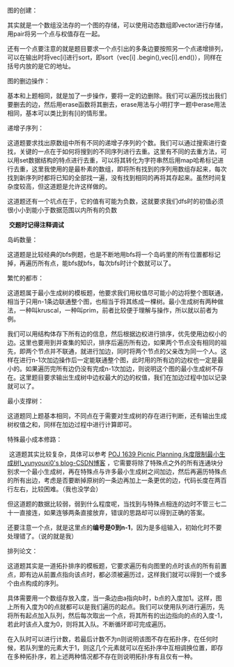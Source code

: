 图的创建：

​		其实就是一个数组没法存的一个图的存储，可以使用动态数组即vector进行存储，用pair将另一个点与权值存在一起。

​		还有一个点要注意的就是题目要求一个点引出的多条边要按照另一个点递增排列，可以在输出时将vec[i]进行sort，即sort（vec[i] .begin(),vec[i].end()），同样在括号内放的是它的地址。



图的删边操作：

​		基本和上题相同，就是加了一步操作，要将一定的边删除。我们可以遍历找出我们要删去的边，然后用erase函数将其删去，erase用法与小明打字一题中erase用法相同，基本可以类比到有[i]的情形里。



递增子序列：

​		这道题要求找出原数组中所有不同的递增子序列的个数。我们可以通过搜索进行查找，关键的一点在于如何将搜到的不同序列进行去重。这里有不同的去重方法，可以用set数据结构的特点进行去重，可以将其转化为字符串然后用map哈希标记进行去重，这里我使用的是最朴素的数组，即将所有找到的序列用数组存起来，每次找到新序列时都将已知的全部找一遍，没有找到相同的再将其存起来。虽然时间复杂度较高，但这道题是允许这样做的。

​		这道题还有一个坑点在于，它的值有可能为负数，这就要求我们dfs时的初值必须很小小到能小于数据范围以内所有的负数

​		**交题时记得注释调试**



岛屿数量：

​		这道题是比较经典的bfs例题，也是不断地用bfs将一个岛屿里的所有位置都标记掉，再遍历所有点，能bfs就bfs，每次bfs时计个数就可以了。



繁忙的都市：

​		这道题属于最小生成树的模板题，他要求我们用权值尽可能小的边将整个图联通，相当于只用n-1条边联通整个图，也相当于将其练成一棵树。最小生成树有两种做法，一种叫kruscal，一种叫prim，前者比较便于理解与操作，所以就以前者为例。

​		我们可以用结构体存下所有边的信息，然后根据边权进行排序，优先使用边权小的边。这里也要用到并查集的知识，排序后遍历所有边，如果两个节点没有相同的祖先，即两个节点并不联通，就进行加边，同时将两个节点的父亲改为同一个人。这样在进行n-1次加边操作后一定能联通整个图，此时用的所有边的边权也一定是最小的。如果遍历完所有边仍没有完成n-1次加边，则说明这个图的最小生成树不存在。这里题目要求输出生成树中边权最大的边的权值，我们在加边过程中加以记录就可以了。



最小支撑树：

​		这道题同上题基本相同，不同点在于需要对生成树的存在进行判断，还有输出生成树权值之和，同样在加边过程中进行计算即可。



特殊最小成本修路：

​		这道题其实比较复杂，具体可以参考 [POJ 1639 Picnic Planning (k度限制最小生成树)_yunyouxi0's blog-CSDN博客](https://blog.csdn.net/Yunyouxi/article/details/39457457?utm_medium=distribute.pc_aggpage_search_result.none-task-blog-2~aggregatepage~first_rank_ecpm_v1~rank_v31_ecpm-1-39457457.pc_agg_new_rank&utm_term=度限制最小生成树&spm=1000.2123.3001.4430)  ，它需要将除了特殊点之外的所有连通块分别求一个最小生成树，再在特殊点与许多最小生成树之间加边，然后再遍历特殊点的所有出边，考虑是否要断掉原树的一条边再加上一条更优的边，代码长度在两百行左右，比较困难。（我也没学会）

​		但这道题的数据比较弱，弱到什么程度呢，当找到与特殊点相连的边时不管三七二十一直接连，如果连够两条直接放弃，错误的思路却可以得到正确的答案。

​		还要注意一个点，就是这里点的**编号是0到n-1**，因为是多组输入，初始化时不要处理错了。（说的就是我）



排列论文：

​		这道题其实是一道拓扑排序的模板题，它要求遍历有向图里的点时该点的所有前置点，即有边从前置点指向该点时，都必须被遍历过，这样我们就可以得到一个或多个由点构成的序列。

​		具体需要用一个数组存放入度，当一条边由a指向b时，b点的入度加1。这样，图上所有入度为0的点就都可以是我们遍历的起点。我们可以使用队列进行遍历，先将所有起点加入队列，然后每次取出一个点，将其所有的出边指向的点的入度-1，若此时该点入度为0，则将其入队。不断循环即可完成遍历。

​		在入队时可以进行计数，若最后计数不为n则说明该图不存在拓扑序，在任何时候，若队列里的元素大于1，则这几个元素就可以在拓扑序中互相调换位置，即存在多种拓扑序，若上述两种情况都不存在则说明拓扑序有且仅有一种。